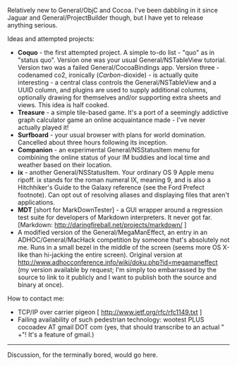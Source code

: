 

Relatively new to General/ObjC and Cocoa. I've been dabbling in it since Jaguar and General/ProjectBuilder though, but I have yet to release anything serious.

Ideas and attempted projects:

* **Coquo** - the first attempted project. A simple to-do list - "quo" as in "status quo". Version one was your usual General/NSTableView tutorial. Version two was a failed General/CocoaBindings app. Version three - codenamed co2, ironically (*Carbon*-dioxide) - is actually quite interesting - a central class controls the General/NSTableView and a UUID column, and plugins are used to supply additional columns, optionally drawing for themselves and/or supporting extra sheets and views. This idea is half cooked.
* **Treasure** - a simple tile-based game. It's a port of a seemingly addictive graph calculator game an online acquaintance made - I've never actually played it!
* **Surfboard** - your usual browser with plans for world domination. Cancelled about three hours following its inception.
* **Companion** - an experimental General/NSStatusItem menu for combining the online status of your IM buddies and local time and weather based on their location. 
* **ix** - another General/NSStatusItem. Your ordinary OS 9 Apple menu ripoff. ix stands for the roman numeral IX, meaning 9, and is also a Hitchhiker's Guide to the Galaxy reference (see the Ford Prefect footnote). Can opt out of resolving aliases and displaying files that aren't applications.
* **MDT** [short for M<nowiki/>arkDownTester] - a GUI wrapper around a regression test suite for developers of Markdown interpreters. It never got far. [Markdown: http://daringfireball.net/projects/markdown/ ]
* A modified version of the General/MegaManEffect, an entry in an ADHOC/General/MacHack competition by someone that's absolutely not me. Runs in a small bezel in the middle of the screen (seems more OS X-like than hi-jacking the entire screen). Original version at http://www.adhocconference.info/wiki/doku.php?id=megamaneffect (my version available by request; I'm simply too embarrassed by the source to link to it publicly and I want to publish both the source and binary at once).


How to contact me:

* TCP/IP over carrier pigeon [ http://www.ietf.org/rfc/rfc1149.txt ]
* Failing availability of such pedestrian technology: wootest PLUS cocoadev AT gmail DOT com (yes, that should transcribe to an actual "    +"! It's a feature of gmail.)


----

Discussion, for the terminally bored, would go here.